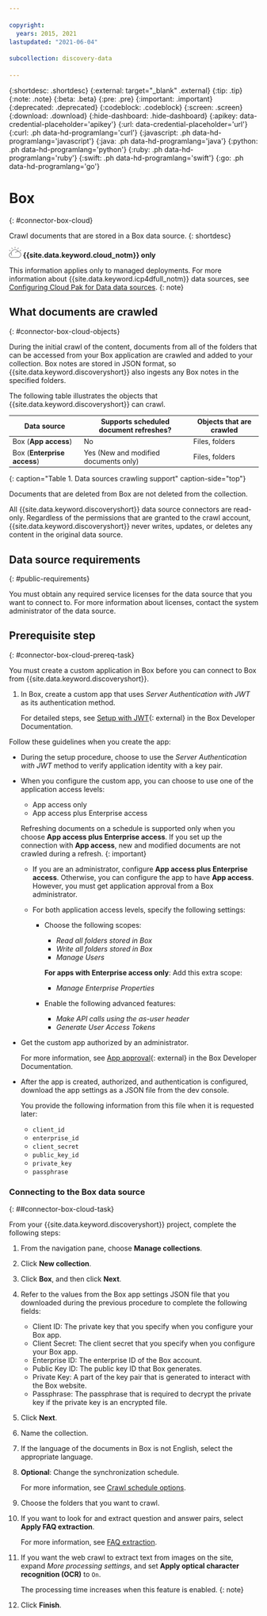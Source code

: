 ```yaml
---

copyright:
  years: 2015, 2021
lastupdated: "2021-06-04"

subcollection: discovery-data

---
```


{:shortdesc: .shortdesc}
{:external: target="_blank" .external}
{:tip: .tip}
{:note: .note}
{:beta: .beta}
{:pre: .pre}
{:important: .important}
{:deprecated: .deprecated}
{:codeblock: .codeblock}
{:screen: .screen}
{:download: .download}
{:hide-dashboard: .hide-dashboard}
{:apikey: data-credential-placeholder='apikey'} 
{:url: data-credential-placeholder='url'}
{:curl: .ph data-hd-programlang='curl'}
{:javascript: .ph data-hd-programlang='javascript'}
{:java: .ph data-hd-programlang='java'}
{:python: .ph data-hd-programlang='python'}
{:ruby: .ph data-hd-programlang='ruby'}
{:swift: .ph data-hd-programlang='swift'}
{:go: .ph data-hd-programlang='go'}

# Box
{: #connector-box-cloud}

Crawl documents that are stored in a Box data source.
{: shortdesc}

![IBM Cloud only](images/ibm-cloud.png) **{{site.data.keyword.cloud_notm}} only**

This information applies only to managed deployments. For more information about {{site.data.keyword.icp4dfull_notm}} data sources, see [Configuring Cloud Pak for Data data sources](/docs/discovery-data?topic=discovery-data-collection-types).
{: note}

## What documents are crawled
{: #connector-box-cloud-objects}

During the initial crawl of the content, documents from all of the folders that can be accessed from your Box application are crawled and added to your collection. Box notes are stored in JSON format, so {{site.data.keyword.discoveryshort}} also ingests any Box notes in the specified folders.

The following table illustrates the objects that {{site.data.keyword.discoveryshort}} can crawl.

| Data source | Supports scheduled document refreshes? | Objects that are crawled |
|-------------|----------------------------------------|--------------------------|
| Box (**App access**) | No | Files, folders |
| Box (**Enterprise access**)  | Yes (New and modified documents only) | Files, folders |
{: caption="Table 1. Data sources crawling support" caption-side="top"}

Documents that are deleted from Box are not deleted from the collection.

All {{site.data.keyword.discoveryshort}} data source connectors are read-only. Regardless of the permissions that are granted to the crawl account, {{site.data.keyword.discoveryshort}} never writes, updates, or deletes any content in the original data source.

## Data source requirements
{: #public-requirements}

You must obtain any required service licenses for the data source that you want to connect to. For more information about licenses, contact the system administrator of the data source.

## Prerequisite step
{: #connector-box-cloud-prereq-task}

You must create a custom application in Box before you can connect to Box from {{site.data.keyword.discoveryshort}}.

1.  In Box, create a custom app that uses *Server Authentication with JWT* as its authentication method. 

    For detailed steps, see [Setup with JWT](https://developer.box.com/guides/applications/custom-apps/jwt-setup/){: external} in the Box Developer Documentation.

Follow these guidelines when you create the app:

- During the setup procedure, choose to use the *Server Authentication with JWT* method to verify application identity with a key pair.
- When you configure the custom app, you can choose to use one of the application access levels:

  - App access only
  - App access plus Enterprise access

  Refreshing documents on a schedule is supported only when you choose **App access plus Enterprise access**. If you set up the connection with **App access**, new and modified documents are not crawled during a refresh.
  {: important}

  - If you are an administrator, configure **App access plus Enterprise access**. Otherwise, you can configure the app to have **App access**. However, you must get application approval from a Box administrator.
  
  - For both application access levels, specify the following settings:

    - Choose the following scopes:

      - *Read all folders stored in Box*
      - *Write all folders stored in Box*
      - *Manage Users*

      **For apps with Enterprise access only**: Add this extra scope:

      - *Manage Enterprise Properties*
    - Enable the following advanced features:

       - *Make API calls using the as-user header*
       - *Generate User Access Tokens*

- Get the custom app authorized by an administrator.

  For more information, see [App approval](https://developer.box.com/guides/applications/custom-apps/app-approval/){: external} in the Box Developer Documentation.
- After the app is created, authorized, and authentication is configured, download the app settings as a JSON file from the dev console.

  You provide the following information from this file when it is requested later:

    -  `client_id`
    -  `enterprise_id`
    -  `client_secret`
    -  `public_key_id`
    -  `private_key`
    -  `passphrase`

### Connecting to the Box data source
{: ##connector-box-cloud-task}

From your {{site.data.keyword.discoveryshort}} project, complete the following steps:

1.  From the navigation pane, choose **Manage collections**.
1.  Click **New collection**.
1.  Click **Box**, and then click **Next**.
1.  Refer to the values from the Box app settings JSON file that you downloaded during the previous procedure to complete the following fields:

    - Client ID: The private key that you specify when you configure your Box app.
    - Client Secret: The client secret that you specify when you configure your Box app.
    - Enterprise ID: The enterprise ID of the Box account.
    - Public Key ID: The public key ID that Box generates.
    - Private Key: A part of the key pair that is generated to interact with the Box website.
    - Passphrase: The passphrase that is required to decrypt the private key if the private key is an encrypted file.
1.  Click **Next**.
1.  Name the collection.
1.  If the language of the documents in Box is not English, select the appropriate language.
1.  **Optional**: Change the synchronization schedule. 

    For more information, see [Crawl schedule options](/docs/discovery-data?topic=discovery-data-collections#crawlschedule).
1.  Choose the folders that you want to crawl.
1.  If you want to look for and extract question and answer pairs, select **Apply FAQ extraction**.

    For more information, see [FAQ extraction](/docs/discovery-data?topic=discovery-data-sources#faq-extraction).

1.  If you want the web crawl to extract text from images on the site, expand *More processing settings*, and set **Apply optical character recognition (OCR)** to `On`.

    The processing time increases when this feature is enabled.
    {: note}

1.  Click **Finish**.
